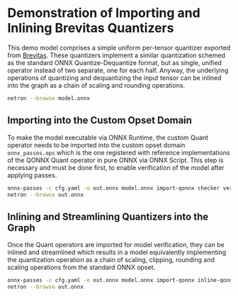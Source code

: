 # Demonstration of Importing and Inlining Brevitas Quantizers
This demo model comprises a simple uniform per-tensor quantizer exported from
[Brevitas](https://github.com/Xilinx/brevitas). These quantizers implement a similar quantization schemed as
the standard ONNX Quantize-Dequantize format, but as single, unified operator
instead of two separate, one for each half. Anyway, the underlying operations of
quantizing and dequantizing the input tensor can be inlined into the graph as a
chain of scaling and rounding operations.
```bash
netron --browse model.onnx
```

## Importing into the Custom Opset Domain
To make the model executable via ONNX Runtime, the custom Quant operator needs
to be imported into the custom opset domain `onnx_passes.ops` which is the one
registered with reference implementations of the QONNX Quant operator in pure
ONNX via ONNX Script. This step is necessary and must be done first, to enable
verification of the model after applying passes.
```bash
onnx-passes -c cfg.yaml -o out.onnx model.onnx import-qonnx checker verify
netron --browse out.onnx
```

## Inlining and Streamlining Quantizers into the Graph
Once the Quant operators are imported for model verification, they can be
inlined and streamlined which results in a model equivalently implementing the
quantization operation as a chain of scaling, clipping, rounding and scaling
operations from the standard ONNX opset.
```bash
onnx-passes -c cfg.yaml -o out.onnx model.onnx import-qonnx inline-qonnx streamline checker verify
netron --browse out.onnx
```
